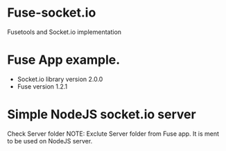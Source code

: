 # Fuse-socket.io
Fusetools and Socket.io implementation

# Fuse App example. 
 - Socket.io library version 2.0.0
 - Fuse version 1.2.1
 
 # Simple NodeJS socket.io server
 Check Server folder
 NOTE: Exclute Server folder from Fuse app. It is ment to be used on NodeJS server. 
 
